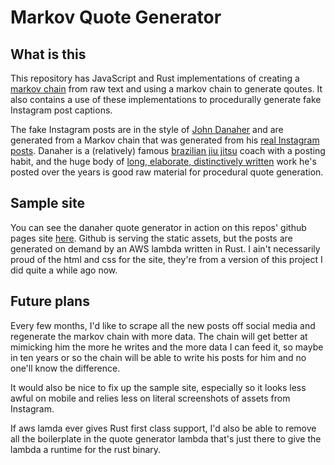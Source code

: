 # Markov Quote Generator

## What is this

This repository has JavaScript and Rust implementations of creating a [markov chain](https://en.wikipedia.org/wiki/Markov_chain) from raw text and using a markov chain to generate qoutes. It also contains a use of these implementations to procedurally generate fake Instagram post captions.

The fake Instagram posts are in the style of [John Danaher](https://www.newyorker.com/culture/persons-of-interest/the-jujitsu-master-turning-an-ancient-art-into-a-modern-science) and are generated from a Markov chain that was generated from his [real Instagram posts](https://www.instagram.com/p/Bm1rtgJBLTS/?taken-by=danaherjohn). Danaher is a (relatively) famous [brazilian jiu jitsu](https://www.youtube.com/watch?v=g06mHKoEl7g) coach with a posting habit, and the huge body of [long, elaborate, distinctively written](https://www.youtube.com/watch?v=rIzroXoyn2Y) work he's posted over the years is good raw material for procedural quote generation.

## Sample site

You can see the danaher quote generator in action on this repos' github pages site [here](https://spencerwhitehead7.github.io/markov-danaher-quotes). Github is serving the static assets, but the posts are generated on demand by an AWS lambda written in Rust. I ain't necessarily proud of the html and css for the site, they're from a version of this project I did quite a while ago now.

## Future plans

Every few months, I'd like to scrape all the new posts off social media and regenerate the markov chain with more data. The chain will get better at mimicking him the more he writes and the more data I can feed it, so maybe in ten years or so the chain will be able to write his posts for him and no one'll know the difference.

It would also be nice to fix up the sample site, especially so it looks less awful on mobile and relies less on literal screenshots of assets from Instagram.

If aws lamda ever gives Rust first class support, I'd also be able to remove all the boilerplate in the quote generator lambda that's just there to give the lambda a runtime for the rust binary.
